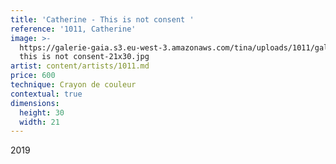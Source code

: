 ```yaml
---
title: 'Catherine - This is not consent '
reference: '1011, Catherine'
image: >-
  https://galerie-gaia.s3.eu-west-3.amazonaws.com/tina/uploads/1011/galerie-gaia-1011-catherine
  this is not consent-21x30.jpg
artist: content/artists/1011.md
price: 600
technique: Crayon de couleur
contextual: true
dimensions:
  height: 30
  width: 21
---
```


2019
